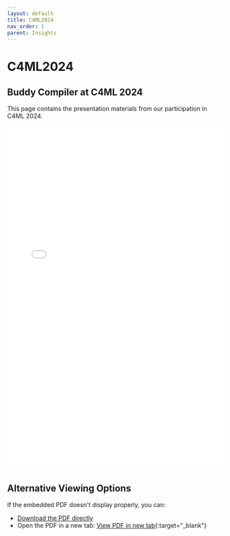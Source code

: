 ```yaml
---
layout: default
title: C4ML2024
nav_order: 1
parent: Insights
---
```


# C4ML2024

## Buddy Compiler at C4ML 2024

This page contains the presentation materials from our participation in C4ML 2024.

<iframe src="/Resources/BuddyCompiler@C4ML2024.pdf" width="100%" height="800px" style="border: none;">
  <p>Your browser does not support PDFs. <a href="/Resources/BuddyCompiler@C4ML2024.pdf">Click here to download the PDF</a>.</p>
</iframe>

## Alternative Viewing Options

If the embedded PDF doesn't display properly, you can:

- [Download the PDF directly](/Resources/BuddyCompiler@C4ML2024.pdf)
- Open the PDF in a new tab: [View PDF in new tab](/Resources/BuddyCompiler@C4ML2024.pdf){:target="_blank"}
